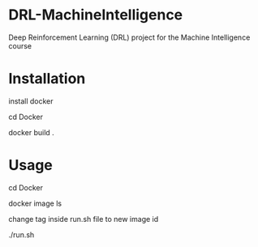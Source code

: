 # DRL-MachineIntelligence
Deep Reinforcement Learning (DRL) project for the Machine Intelligence course

# Installation
install docker  

cd Docker

docker build .


# Usage

cd Docker

docker image ls

change tag inside run.sh file to new image id

./run.sh
